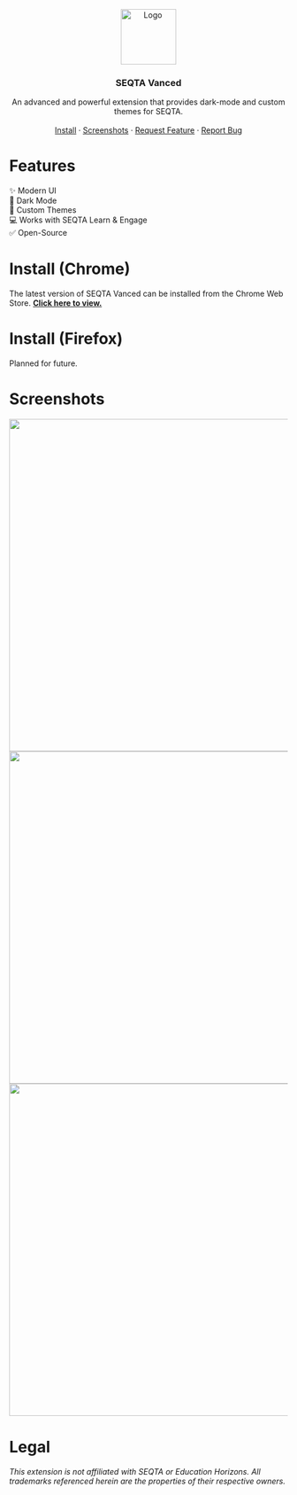 
<div align="center">

  <a href="https://github.com/fnleaksandinfo/SEQTAVanced">
    <img src="https://github.com/fnleaksandinfo/SEQTAVanced/assets/47879795/2fa92f63-2421-4799-85c6-10cb394fc883" alt="Logo" width="100" height="100">
  </a>

  <h3 align="center">SEQTA Vanced</h3>

  <p align="center">
    An advanced and powerful extension that provides dark-mode and custom themes for SEQTA.
    <br />
    <br />
    <a href="#install-chrome">Install</a>
    ·
    <a href="#screenshots">Screenshots</a>
    ·
    <a href="https://github.com/fnleaksandinfo/SEQTAVanced/issues">Request Feature</a>
    ·
    <a href="https://github.com/fnleaksandinfo/SEQTAVanced/issues">Report Bug</a>
  </p>
</div>

# Features
✨ Modern UI \
🌙 Dark Mode \
🎨 Custom Themes \
💻 Works with SEQTA Learn & Engage \
✅ Open-Source 

# Install (Chrome)
The latest version of SEQTA Vanced can be installed from the Chrome Web Store. **[Click here to view.](https://chrome.google.com/webstore/detail/seqta-vanced/kekoobmbfdkempioiihnepdnapdpdaok)**

# Install (Firefox)
Planned for future.

# Screenshots
<div align="center">
  <img src="https://github.com/fnleaksandinfo/SEQTAVanced/assets/47879795/8c4a0e02-f7fb-4ae7-873e-95c94b4b5b6f" width="600">
  <img src="https://github.com/fnleaksandinfo/SEQTAVanced/assets/47879795/7b6536c6-2250-4e6d-91ea-94aaa65caf45" width="600">
  <img src="https://github.com/fnleaksandinfo/SEQTAVanced/assets/47879795/c1faeb1c-3fcb-4950-ae87-e445a3913900" width="600">
</div>

# Legal
*This extension is not affiliated with SEQTA or Education Horizons. All trademarks referenced herein are the properties of their respective owners.*
